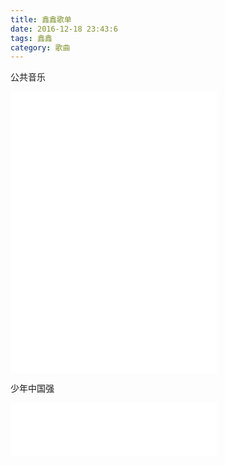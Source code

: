 ```yaml
---
title: 鑫鑫歌单
date: 2016-12-18 23:43:6
tags: 鑫鑫
category: 歌曲
---
```

公共音乐
<iframe frameborder="no" border="0" marginwidth="0" marginheight="0" width=330 height=450 src="//music.163.com/outchain/player?type=0&id=540717270&auto=0&height=430"></iframe>

少年中国强
<iframe frameborder="no" border="0" marginwidth="0" marginheight="0" width=330 height=86 src="//music.163.com/outchain/player?type=2&id=39488579&auto=0&height=66"></iframe>